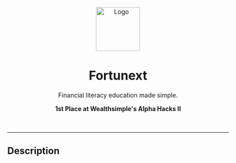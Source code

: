 <p align="center">
  <a href="https://github.com/ivanmudarth/Fortunext">
    <img src="https://user-images.githubusercontent.com/33183884/133151990-6898b3df-17eb-4e39-9326-6869873c5fc3.png" alt="Logo" width="100" height="100">
  </a>

  <h1 align="center">Fortunext</h1>
  
  <p align="center">
    Financial literacy education made simple.
  </p>
  <p align="center">
  <strong> 1st Place at Wealthsimple's Alpha Hacks II </strong>
  </p>
</p>

</br>

***

## Description

